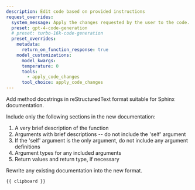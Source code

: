 ```yaml
---
description: Edit code based on provided instructions
request_overrides:
  system_message: Apply the changes requested by the user to the code.
  preset: gpt-4-code-generation
  # preset: turbo-16k-code-generation
  preset_overrides:
    metadata:
      return_on_function_response: true
    model_customizations:
      model_kwargs:
      temperature: 0
      tools:
        - apply_code_changes
      tool_choice: apply_code_changes
---
```


Add method docstrings in reStructuredText format suitable for Sphinx documentation.

Include only the following sections in the new documentation:

1. A very brief description of the function
2. Arguments with brief descriptions -- do not include the 'self' argument
3. If the 'self' argument is the only argument, do not include any argument definitions
4. Argument types for any included arguments
5. Return values and return type, if necessary

Rewrite any existing documentation into the new format.

```
{{ clipboard }}
```
